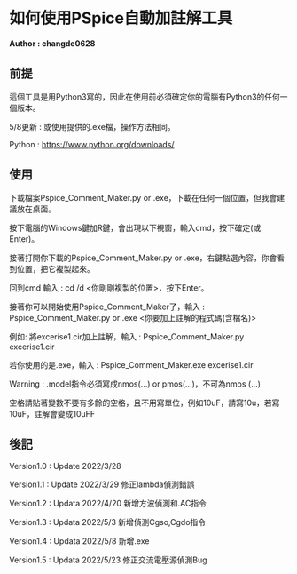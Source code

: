 # 如何使用PSpice自動加註解工具

**Author : changde0628**

## 前提

這個工具是用Python3寫的，因此在使用前必須確定你的電腦有Python3的任何一個版本。

5/8更新 : 或使用提供的.exe檔，操作方法相同。

Python : https://www.python.org/downloads/

## 使用

下載檔案Pspice_Comment_Maker.py or .exe，下載在任何一個位置，但我會建議放在桌面。

按下電腦的Windows鍵加R鍵，會出現以下視窗，輸入cmd，按下確定(或Enter)。

接著打開你下載的Pspice_Comment_Maker.py or .exe，右鍵點選內容，你會看到位置，把它複製起來。

回到cmd 輸入 : cd /d <你剛剛複製的位置>，按下Enter。

接著你可以開始使用Pspice_Comment_Maker了，輸入 : Pspice_Comment_Maker.py or .exe <你要加上註解的程式碼(含檔名)>

例如: 將excerise1.cir加上註解，輸入 : Pspice_Comment_Maker.py excerise1.cir

若你使用的是.exe，輸入 : Pspice_Comment_Maker.exe excerise1.cir

Warning : .model指令必須寫成nmos(...) or pmos(...)，不可為nmos (...) 

空格請貼著變數不要有多餘的空格，且不用寫單位，例如10uF，請寫10u，若寫10uF，註解會變成10uFF

## 後記

Version1.0 : Update 2022/3/28

Version1.1 : Update 2022/3/29 修正lambda偵測錯誤

Version1.2 : Updata 2022/4/20 新增方波偵測和.AC指令

Version1.3 : Updata 2022/5/3 新增偵測Cgso,Cgdo指令

Version1.4 : Updata 2022/5/8 新增.exe

Version1.5 : Updata 2022/5/23 修正交流電壓源偵測Bug
